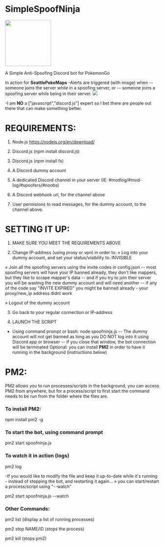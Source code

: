 # SimpleSpoofNinja 
<img src="https://raw.githubusercontent.com/JennerPalacios/SimpleSpoofNinja/master/img/Ninja.png" height="150" />

A Simple Anti-Spoofing Discord bot for PokemonGo

In action for <b>SeattlePokeMaps</b>
-Alerts are triggered (with image) when 
-- someone joins the server while in a spoofing server, or
-- someone joins a spoofing server while being in their server.
<img src="https://raw.githubusercontent.com/JennerPalacios/SimpleSpoofNinja/master/img/SpoofNinja.png" />

-I am **NO** a ["javascript","discord.js"] expert so I bet there are people out there that can make something better.

# REQUIREMENTS:
1) Node.js https://nodejs.org/en/download/  

2) Discord.js (npm install discord.js) 

3) Discord.js (npm install fs) 

4) A Discord dummy account

5) A dedicated Discord channel in your server (IE: #modlog/#mod-log/#spoofers/#noobs)

6) A Discord webhook url, for the channel above

7) User permisions to read messages, for the dummy account, to the channel above.

# SETTING IT UP:
1) MAKE SURE YOU MEET THE REQUIREMENTS ABOVE

2) Change IP-address (using proxy or vpn) in order to:
» Log into your dummy account, and set your status/visibility to: INVISIBLE

» Join all the spoofing servers using the invite codes in config.json
-- most spoofing servers will have your IP banned already, they don't like mappers, but they like to scrape mapper's data
-- and if you try to join their server you will be wasting the new dummy account and will need another
-- if any of the code say "INVITE EXPIRED" you might be banned already - your proxy/new_ip address didnt work

» Logout of the dummy account

3) Go back to your regular connection or IP-address

4) LAUNCH THE SCRIPT
- Using command prompt or bash: node spoofninja.js
-- The dummy account will not get banned as long as you DO NOT log into it using Discord app or browser
-- If you close that window, the bot connection will be terminated
Optional: you can install <b>PM2</b> in order to have it running in the background (instructions below)

# PM2:
PM2 allows you to run processes/scripts in the background, you can access PM2 from anywhere, 
but for a process/script to first start the command needs to be run from the folder where the files are.

### To install PM2:
npm install pm2 -g

### To start the bot, using command prompt
pm2 start spoofninja.js

### To watch it in action (logs)
pm2 log

-If you would like to modify the file and keep it up-to-date while it's running - instead of stopping the bot, and restarting it again...
» you can start/restart a process/script using "--watch"

pm2 start spoofninja.js --watch

### Other Commands:

pm2 list (display a list of running processes)

pm2 stop NAME/ID (stops the process)

pm2 kill (stops pm2)
